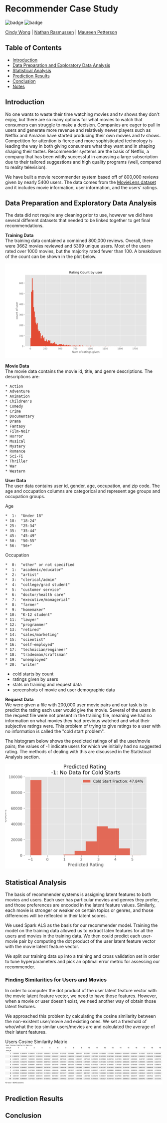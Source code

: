 # Recommender Case Study

![badge](https://img.shields.io/badge/last%20modified-may%20%202020-success)
![badge](https://img.shields.io/badge/status-in%20progress-yellow)

<a href="https://github.com/cwong90">Cindy Wong</a> | <a href="https://github.com/rasbot">Nathan Rasmussen</a> | <a href="https://github.com/mkpetterson">Maureen Petterson</a>

## Table of Contents

- <a href="https://github.com/mkpetterson/recommender_study#introduction">Introduction</a>  
- <a href="https://github.com/mkpetterson/recommender_study#data-preparation-and-exploratory-data-analysis">Data Preparation and Exploratory Data Analysis</a> 
- <a href="https://github.com/mkpetterson/recommender_study#modeling-linear-regression">Statistical Analysis</a>  
- <a href="https://github.com/mkpetterson/recommender_study#prediction-results">Prediction Results</a> 
- <a href="https://github.com/mkpetterson/recommender_study#conclusion">Conclusion</a>
- <a href="https://github.com/mkpetterson/recommender_study#notes">Notes</a>


## Introduction

No one wants to waste their time watching movies and tv shows they don't enjoy, but there are so many options for what movies to watch that consumers can struggle to make a decision. 
Companies are eager to pull in users and generate more revenue and relatively newer players such as Netflix and Amazon have started producing their own movies and tv shows. Competition for attention is fierce and more sophisticated technology is leading the way in both giving consumers what they want and in shaping shaping their tastes. Recommender systems are the basis of Netflix, a company that has been wildly successful in amassing a large subscription due to their tailored suggestions and high quality programs (well, compared to reality television).

We have built a movie recommender system based off of 800,000 reviews given by nearly 5400 users. The data comes from the [MovieLens dataset](http://grouplens.org/datasets/movielens/) and it includes movie information, user information, and the users' ratings. 


## Data Preparation and Exploratory Data Analysis

The data did not require any cleaning prior to use, however we did have several different datasets that needed to be linked together to get final recommendations. 

<b>Training Data</b><br>
The training data contained a combined 800,000 reviews. Overall, there were 3662 movies reviewed and 5399 unique users. Most of the users rated over 1000 movies, but the majority rated fewer than 100. A breakdown of the count can be shown in the plot below.


<img src='images/rating_count_by_user.png'>



<b>Movie Data</b><br>
The movie data contains the movie id, title, and genre descriptions. The descriptions are:


	* Action
	* Adventure
	* Animation
	* Children's
	* Comedy
	* Crime
	* Documentary
	* Drama
	* Fantasy
	* Film-Noir
	* Horror
	* Musical
	* Mystery
	* Romance
	* Sci-Fi
	* Thriller
	* War
	* Western


<b>User Data</b><br>
The user data contains user id, gender, age, occupation, and zip code. The age and occupation columns are categorical and represent age groups and occupation groups. 

Age<br>

 	*  1:  "Under 18"
	* 18:  "18-24"
	* 25:  "25-34"
	* 35:  "35-44"
	* 45:  "45-49"
	* 50:  "50-55"
	* 56:  "56+"


Occupation<br>


	*  0:  "other" or not specified
	*  1:  "academic/educator"
	*  2:  "artist"
	*  3:  "clerical/admin"
	*  4:  "college/grad student"
	*  5:  "customer service"
	*  6:  "doctor/health care"
	*  7:  "executive/managerial"
	*  8:  "farmer"
	*  9:  "homemaker"
	* 10:  "K-12 student"
	* 11:  "lawyer"
	* 12:  "programmer"
	* 13:  "retired"
	* 14:  "sales/marketing"
	* 15:  "scientist"
	* 16:  "self-employed"
	* 17:  "technician/engineer"
	* 18:  "tradesman/craftsman"
	* 19:  "unemployed"
	* 20:  "writer"



- cold starts by count
- ratings given by users
- stats on training and request data
- screenshots of movie and user demographic data


<b>Request Data</b><br>
We were given a file with 200,000 user movie pairs and our task is to predict the rating each user would give the movie. Several of the users in the request file were not present in the training file, meaning we had no information on what movies they had previous watched and what their subjective ratings were. This problem of trying to give ratings to a user with no information is called the "cold start problem". 

The histogram below shows the predicted ratings of all the user/movie pairs; the values of -1 indicate users for which we initially had no suggested rating. The methods of dealing with this are discussed in the Statistical Analysis section. 

<img alt="coldstart" src='images/cold_start_hist.png'>





## Statistical Analysis

The basis of recommender systems is assigning latent features to both movies and users. Each user has particular movies and genres they prefer, and those preferences are encoded in the latent feature values. Similarly, each movie is stronger or weaker on certain topics or genres, and those differences will be reflected in their latent scores. 

We used Spark ALS as the basis for our recommender model. Training the model on the training data allowed us to extract laten features for all the users and movies in the training data. We then could predict each user-movie pair by computing the dot product of the user latent feature vector with the movie latent feature vector. 

We split our training data up into a training and cross validation set in order to tune hyperparameters and pick an optimal error metric for assessing our recommender.

### Finding Similarities for Users and Movies

In order to computer the dot product of the user latent feature vector with the movie latent feature vector, we need to have those features. However, when a movie or user doesn't exist, we need another way of obtain those latent features.

We approached this problem by calculating the cosine similarity between the non-existent user/movie and existing ones. We set a threshold of who/what the top similar users/movies are and calculated the average of their latent features. 

<detail>
    <summary>Users Cosine Similarity Matrix</summary>
    <img alt="users_sim_mat" src='images/users_cossim_mat.png'>
</detail>


## Prediction Results

## Conclusion


